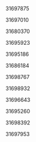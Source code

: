 31697875

31697010

31680370

31695923

31695186

31686184

31698767

31698932

31696643

31695260

31698392

31697953

